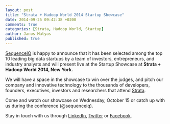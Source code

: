 ```yaml
---
layout: post
title: "Strata + Hadoop World 2014 Startup Showcase"
date: 2014-09-25 09:42:38 +0200
comments: true
categories: [Strata, Hadoop World, Startup]
author: Janos Matyas
published: true
---
```


[SequenceIQ](http://sequenceiq.com) is happy to announce that it has been selected among the top 10 leading big data startups by a team of investors, entrepreneurs, and industry analysts and will present live at the Startup Showcase at **Strata + Hadoop World 2014, New York.**

We will have a space in the showcase to win over the judges, and pitch our company and innovative technology to the thousands of developers, founders, executives, investors and researchers that attend [Strata](http://strataconf.com/stratany2014). 

Come and watch our showcase on Wednesday, October 15 or catch up with us during the conference (@sequenceiq).

Stay in touch with us through [LinkedIn](https://www.linkedin.com/company/sequenceiq/), [Twitter](https://twitter.com/sequenceiq) or [Facebook](https://www.facebook.com/sequenceiq).


